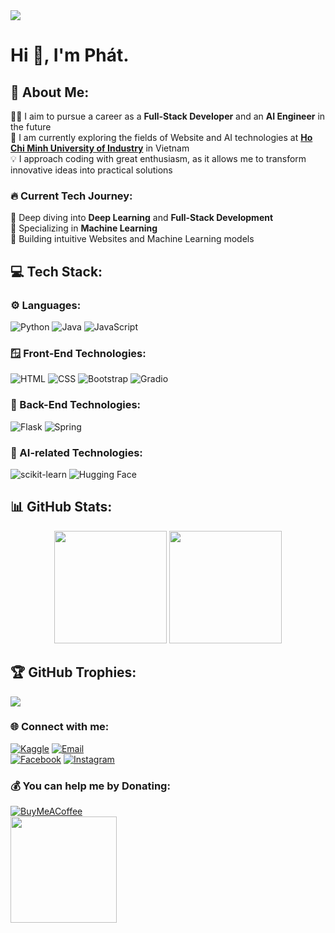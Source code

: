 <img src="https://github.com/user-attachments/assets/b1c59858-f55d-4706-a1ad-9ad33296c209"/>

# Hi 👋, I'm Phát.

## 🌟 About Me:

👨‍💻 I aim to pursue a career as a **Full-Stack Developer** and an **AI Engineer** in the future</br>
🔬 I am currently exploring the fields of Website and AI technologies at [**Ho Chi Minh University of Industry**](https://iuh.edu.vn/) in Vietnam</br>
💡 I approach coding with great enthusiasm, as it allows me to transform innovative ideas into practical solutions</br>

### 🔥 Current Tech Journey:
🌱 Deep diving into **Deep Learning** and **Full-Stack Development**</br>
🦾 Specializing in **Machine Learning**</br>
🚀 Building intuitive Websites and Machine Learning models</br>

## 💻 Tech Stack:
### ⚙️ Languages:
![Python](https://img.shields.io/badge/python-3670A0?style=for-the-badge&logo=python&logoColor=ffdd54)
![Java](https://img.shields.io/badge/Java-%23E34F26.svg?style=for-the-badge&logo=openjdk&logoColor=white)
![JavaScript](https://img.shields.io/badge/-JavaScript-F7DF1E?style=for-the-badge&logo=javascript&logoColor=black)
### 🪟 Front-End Technologies:
![HTML](https://img.shields.io/badge/html-%23E34F26.svg?style=for-the-badge&logo=html5&logoColor=white)
![CSS](https://img.shields.io/badge/CSS-0099FF?&style=for-the-badge&logo=css3&logoColor=white)
![Bootstrap](https://img.shields.io/badge/Bootstrap-563D7C?style=for-the-badge&logo=bootstrap&logoColor=white)
![Gradio](https://img.shields.io/badge/-Gradio-000000?style=for-the-badge&logo=gradio&logoColor=%23F05033.svg)
### 🔧 Back-End Technologies:
<!--![Django](https://img.shields.io/badge/Django-092E20?style=for-the-badge&logo=django&logoColor=green)
![MySQL](https://img.shields.io/badge/MySQL-4479A1?style=for-the-badge&logo=mysql&logoColor=white)-->
![Flask](https://img.shields.io/badge/Flask-000000?style=for-the-badge&logo=Flask&logoColor=white)
![Spring](https://img.shields.io/badge/Spring-6DB33F?style=for-the-badge&logo=spring&logoColor=white)
### 🤖 AI-related Technologies:
<!--![TensorFlow](https://img.shields.io/badge/TensorFlow-%23FF6F00.svg?style=for-the-badge&logo=TensorFlow&logoColor=white)
![PyTorch](https://img.shields.io/badge/PyTorch-%23EE4C2C.svg?style=for-the-badge&logo=PyTorch&logoColor=white)
![Keras](https://img.shields.io/badge/Keras-%23D00000.svg?style=for-the-badge&logo=Keras&logoColor=white)-->
![scikit-learn](https://img.shields.io/badge/scikit--learn-%23F7931E.svg?style=for-the-badge&logo=scikit-learn&logoColor=white)
![Hugging Face](https://img.shields.io/badge/-%23121011.svg?style=for-the-badge&logo=huggingface&logoColor=F7DF1E)

## 📊 GitHub Stats:
<p align="center">
  <img height="180em" src="https://github-readme-stats.vercel.app/api?username=arthurtran04&show_icons=true&theme=github_dark&include_all_commits=true&count_private=true&hide_border=false"/>
  <img height="180em" src="https://github-readme-stats.vercel.app/api/top-langs/?username=arthurtran04&layout=compact&langs_count=7&theme=github_dark&hide_border=false"/>
</p>

## 🏆 GitHub Trophies:
![](https://github-profile-trophy.vercel.app/?username=arthurtran04&theme=aura_dark&no-frame=true&no-bg=true&margin-w=4)

### 🌐 Connect with me:
[![Kaggle](https://img.shields.io/badge/Kaggle-20BEFF?style=for-the-badge&logo=Kaggle&logoColor=white)](https://www.kaggle.com/minhph4t)
[![Email](https://img.shields.io/badge/Email-D14836?style=for-the-badge&logo=Gmail&logoColor=white)](mailto:minhphat.workmail@gmail.com)</br>
[![Facebook](https://img.shields.io/badge/Facebook-%231877F2.svg?style=for-the-badge&logo=Facebook&logoColor=white)](https://facebook.com/tranminhphat2004) 
[![Instagram](https://img.shields.io/badge/Instagram-%23E4405F.svg?style=for-the-badge&logo=Instagram&logoColor=white)](https://instagram.com/minh_ph4t) 

### 💰 You can help me by Donating:
[![BuyMeACoffee](https://img.shields.io/badge/Buy%20Me%20a%20Coffee-ffdd00?style=for-the-badge&logo=buy-me-a-coffee&logoColor=black)](https://buymeacoffee.com/arthurtran04)</br>
<img height='170' src="https://github.com/user-attachments/assets/64438a71-def3-4d83-bff1-03d03d8fdb65"/>
